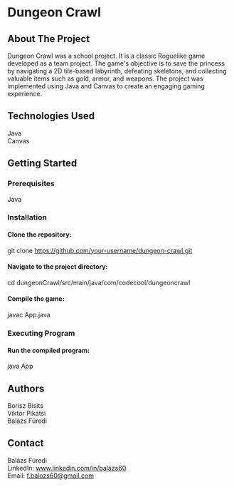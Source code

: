 
# Dungeon Crawl

## About The Project
Dungeon Crawl was a school project. It is a classic Roguelike game developed as a team project. The game's objective is to save the princess by navigating a 2D tile-based labyrinth, defeating skeletons, and collecting valuable items such as gold, armor, and weapons. The project was implemented using Java and Canvas to create an engaging gaming experience.

## Technologies Used
Java  
Canvas

## Getting Started

### Prerequisites
Java  

### Installation

#### Clone the repository:
git clone https://github.com/your-username/dungeon-crawl.git

#### Navigate to the project directory:
cd dungeonCrawl/src/main/java/com/codecool/dungeoncrawl

#### Compile the game:
javac App.java  

### Executing Program

#### Run the compiled program:

java App

## Authors

Borisz Bisits  
Viktor Pikátsi  
Balázs Füredi

## Contact

Balázs Füredi  
LinkedIn: www.linkedin.com/in/balázs60  
Email: f.balozs60@gmail.com  
